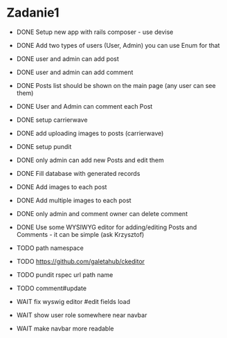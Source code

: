 # Zadanie1


* DONE Setup new app with rails composer - use devise
* DONE Add two types of users (User, Admin) you can use Enum for that
* DONE user and admin can add post
* DONE user and admin can add comment

* DONE Posts list should be shown on the main page (any user can see them)
* DONE User and Admin can comment each Post

* DONE setup carrierwave
* DONE add uploading images to posts (carrierwave)

* DONE setup pundit
* DONE only admin can add new Posts and edit them

* DONE Fill database with generated records
* DONE Add images to each post
* DONE Add multiple images to each post

* DONE only admin and comment owner can delete comment

* DONE Use some WYSIWYG editor for adding/editing Posts and Comments - it can be simple (ask Krzysztof)

* TODO path namespace
* TODO https://github.com/galetahub/ckeditor
* TODO pundit rspec  url path name
* TODO comment#update

* WAIT fix wyswig editor #edit fields load
* WAIT show user role somewhere near navbar
* WAIT make navbar more readable
